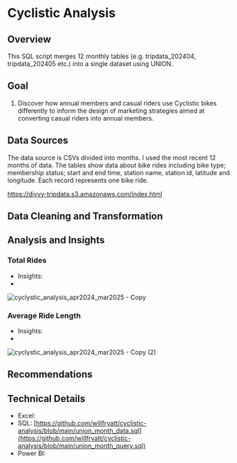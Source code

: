 # Cyclistic Analysis
## Overview
This SQL script merges 12 monthly tables (e.g. tripdata_202404, tripdata_202405 etc.) into a single dataset using UNION.

## Goal
1. Discover how annual members and casual riders use Cyclistic bikes differently to inform the design of marketing strategies aimed at converting casual riders into
annual members.
## Data Sources
The data source is CSVs divided into months. I used the most recent 12 months of data.
The tables show data about bike rides including bike type; membership status; start and end time, station name, station id, latitude and longitude. Each record represents one bike ride.

https://divvy-tripdata.s3.amazonaws.com/index.html
## Data Cleaning and Transformation

## Analysis and Insights
### Total Rides
* Insights:
* 
![cyclystic_analysis_apr2024_mar2025 - Copy](https://github.com/user-attachments/assets/ccd77445-0517-4dd7-88c9-7f485cecbb08)
### Average Ride Length
* Insights:
* 
![cyclystic_analysis_apr2024_mar2025 - Copy (2)](https://github.com/user-attachments/assets/1f7637b2-ddba-4f0b-896b-326d51723e4c)

## Recommendations

## Technical Details
* Excel:
* SQL: [https://github.com/willfryatt/cyclistic-analysis/blob/main/union_month_data.sql](https://github.com/willfryatt/cyclistic-analysis/blob/main/union_month_query.sql)
* Power BI:

